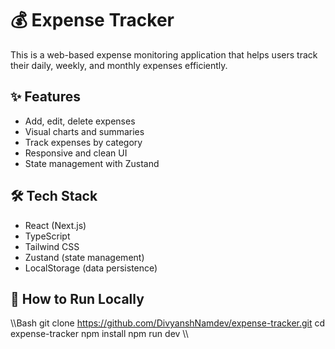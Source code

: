 ﻿# 💰 Expense Tracker

This is a web-based expense monitoring application that helps users track their daily, weekly, and monthly expenses efficiently.

## ✨ Features

- Add, edit, delete expenses
- Visual charts and summaries
- Track expenses by category
- Responsive and clean UI
- State management with Zustand

## 🛠 Tech Stack

- React (Next.js)
- TypeScript
- Tailwind CSS
- Zustand (state management)
- LocalStorage (data persistence)

## 🚀 How to Run Locally

\\\Bash
git clone https://github.com/DivyanshNamdev/expense-tracker.git
cd expense-tracker
npm install
npm run dev
\\\

